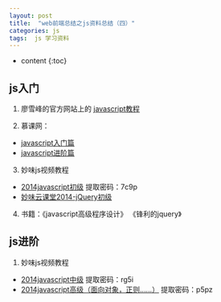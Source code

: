 ```yaml
---
layout: post
title:  "web前端总结之js资料总结（四）"
categories: js 
tags:  js 学习资料
---
```


* content
{:toc}

## js入门

1. 廖雪峰的官方网站上的 [javascript教程](http://www.liaoxuefeng.com/wiki/001434446689867b27157e896e74d51a89c25cc8b43bdb3000)

2. 慕课网：
* [javascript入门篇](http://www.imooc.com/learn/36)
* [javascript进阶篇](http://www.imooc.com/learn/10)




3. 妙味js视频教程
* [2014javascript初级](http://pan.baidu.com/s/1dFeaDJr)   提取密码：7c9p
* [妙味云课堂2014-jQuery初级](http://pan.baidu.com/s/1boZuZD1)

4. 书籍：《javascript高级程序设计》 《锋利的jquery》


## js进阶

1. 妙味js视频教程
* [2014javascript中级](http://pan.baidu.com/s/1c7Tbky)  提取密码：rg5i
* [2014javascript高级（面向对象，正则……）](http://pan.baidu.com/s/1qXFXGDm)  提取密码：p5pz


